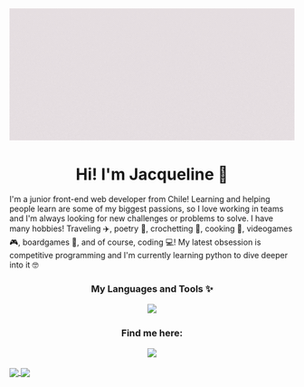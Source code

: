 <div align="center">

<img src="./assets/header.gif"/>
<h1>Hi! I'm Jacqueline 👾</h1>
</div>

I'm a junior front-end web developer from Chile! Learning and helping people learn are some of my biggest passions, so I love working in teams and I'm always looking for new challenges or problems to solve. I have many hobbies! Traveling ✈️, poetry 📖, crochetting 🧶, cooking 🍝, videogames 🎮, boardgames 🎲, and of course, coding 💻! My latest obsession is competitive programming and I'm currently learning python to dive deeper into it 🤓

<div align="center">
    <h3>My Languages and Tools ✨</h3>
    <p align="center">
        <img src="https://skillicons.dev/icons?i=ps,figma,git,github,css,html,js,firebase,nodejs,react,vite,vscode&theme=light&perline=6"/>
    </p>
</div>

<div align="center">
    <h3>Find me here:</h3>
    <p align="center">
        <a href="https://www.linkedin.com/in/jackiemontecinos/">
        <img src="https://skillicons.dev/icons?i=linkedin&theme=light"/>
        </a>
</div>

<a href="https://github.com/JackiieM">
  <img align="center" src="https://github-readme-stats.vercel.app/api/top-langs/?username=JackiieM&show_icons=true&bg_color=E6DFE2&title_color=5B222F&icon_color=82616F&layout=compact" />
</a>
<a href="https://github.com/JackiieM/github-readme-stats">
  <img align="center" src="https://github-readme-stats.vercel.app/api?username=JackiieM&hide=stars,prs&show_icons=true&bg_color=E6DFE2&title_color=5B222F&icon_color=82616F" />
</a>
